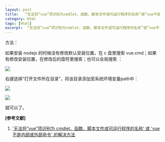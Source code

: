 ```yaml
---
layout: post
title:   “无法将“vue”项识别为cmdlet、函数、脚本文件或可运行程序的名称”或“vue不是内部或外部命令”的解决方法 
category: Html
tags: [Html]
excerpt:  “无法将“vue”项识别为cmdlet、函数、脚本文件或可运行程序的名称”或“vue不是内部或外部命令”的解决方法 
---
```


方法：

如果安装 nodejs 的时候没有修改默认安装位置，在 c 盘里搜索 vue.cmd；如果有修改安装位置，在修改后的盘符里搜索；也可以全局搜索 ：

![](http://www.nangongyibin.com/assets/images/Web/Html/59.png)

右键选择“打开文件所在目录”，将该目录添加至系统环境变量path中：

![](http://www.nangongyibin.com/assets/images/Web/Html/60.png)

![](http://www.nangongyibin.com/assets/images/Web/Html/61.png)

就可以了。

**[参考文献]**

1. ['无法将“vue”项识别为 cmdlet、函数、脚本文件或可运行程序的名称' 或 'vue不是内部或外部命令' 的解决方法](https://segmentfault.com/a/1190000013393958 "'无法将“vue”项识别为 cmdlet、函数、脚本文件或可运行程序的名称' 或 'vue不是内部或外部命令' 的解决方法")


